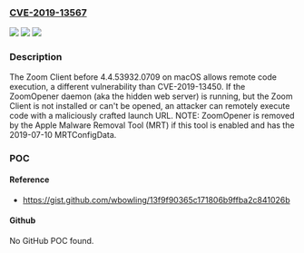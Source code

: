 ### [CVE-2019-13567](https://cve.mitre.org/cgi-bin/cvename.cgi?name=CVE-2019-13567)
![](https://img.shields.io/static/v1?label=Product&message=n%2Fa&color=blue)
![](https://img.shields.io/static/v1?label=Version&message=n%2Fa&color=blue)
![](https://img.shields.io/static/v1?label=Vulnerability&message=n%2Fa&color=brighgreen)

### Description

The Zoom Client before 4.4.53932.0709 on macOS allows remote code execution, a different vulnerability than CVE-2019-13450. If the ZoomOpener daemon (aka the hidden web server) is running, but the Zoom Client is not installed or can't be opened, an attacker can remotely execute code with a maliciously crafted launch URL. NOTE: ZoomOpener is removed by the Apple Malware Removal Tool (MRT) if this tool is enabled and has the 2019-07-10 MRTConfigData.

### POC

#### Reference
- https://gist.github.com/wbowling/13f9f90365c171806b9ffba2c841026b

#### Github
No GitHub POC found.

